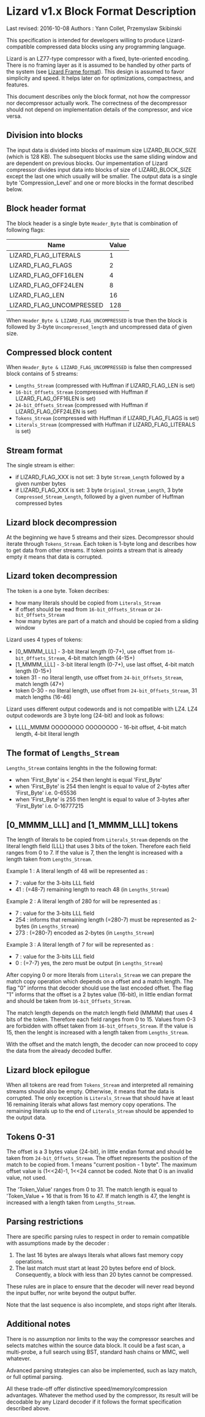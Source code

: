 Lizard v1.x Block Format Description
============================
Last revised: 2016-10-08
Authors : Yann Collet, Przemyslaw Skibinski


This specification is intended for developers
willing to produce Lizard-compatible compressed data blocks
using any programming language.

Lizard is an LZ77-type compressor with a fixed, byte-oriented encoding.
There is no framing layer as it is assumed to be handled by other parts of the system (see [Lizard Frame format]).
This design is assumed to favor simplicity and speed.
It helps later on for optimizations, compactness, and features.

This document describes only the block format,
not how the compressor nor decompressor actually work.
The correctness of the decompressor should not depend
on implementation details of the compressor, and vice versa.

[Lizard Frame format]: lizard_Frame_format.md


Division into blocks
--------------------

The input data is divided into blocks of maximum size LIZARD_BLOCK_SIZE (which is 128 KB). The subsequent blocks use the same sliding window and are dependent on previous blocks.
Our impementation of Lizard compressor divides input data into blocks of size of LIZARD_BLOCK_SIZE except the last one which usually will be smaller.
The output data is a single byte 'Compression_Level' and one or more blocks in the format described below.


Block header format
-----------------------

The block header is a single byte `Header_Byte` that is combination of following flags:

| Name                | Value |
| --------------------- | --- |
| LIZARD_FLAG_LITERALS     | 1   |
| LIZARD_FLAG_FLAGS        | 2   |
| LIZARD_FLAG_OFF16LEN     | 4   |
| LIZARD_FLAG_OFF24LEN     | 8   |
| LIZARD_FLAG_LEN          | 16  |
| LIZARD_FLAG_UNCOMPRESSED | 128 |

When `Header_Byte & LIZARD_FLAG_UNCOMPRESSED` is true then the block is followed by 3-byte `Uncompressed_length` and uncompressed data of given size.


Compressed block content
------------------------

When `Header_Byte & LIZARD_FLAG_UNCOMPRESSED` is false then compressed block contains of 5 streams:
- `Lengths_Stream` (compressed with Huffman if LIZARD_FLAG_LEN is set)
- `16-bit_Offsets_Stream` (compressed with Huffman if LIZARD_FLAG_OFF16LEN is set)
- `24-bit_Offsets_Stream` (compressed with Huffman if LIZARD_FLAG_OFF24LEN is set)
- `Tokens_Stream` (compressed with Huffman if LIZARD_FLAG_FLAGS is set)
- `Literals_Stream` (compressed with Huffman if LIZARD_FLAG_LITERALS is set)


Stream format
-------------
The single stream is either:
- if LIZARD_FLAG_XXX is not set: 3 byte `Stream_Length` followed by a given number bytes
- if LIZARD_FLAG_XXX is set: 3 byte `Original_Stream_Length`, 3 byte `Compressed_Stream_Length`, followed by a given number of Huffman compressed bytes


Lizard block decompression
-----------------------
At the beginning we have 5 streams and their sizes.
Decompressor should iterate through `Tokens_Stream`. Each token is 1-byte long and describes how to get data from other streams. 
If token points a stream that is already empty it means that data is corrupted.


Lizard token decompression
-----------------------
The token is a one byte. Token decribes:
- how many literals should be copied from `Literals_Stream`
- if offset should be read from `16-bit_Offsets_Stream` or `24-bit_Offsets_Stream`
- how many bytes are part of a match and should be copied from a sliding window

Lizard uses 4 types of tokens:
- [0_MMMM_LLL] - 3-bit literal length (0-7+), use offset from `16-bit_Offsets_Stream`, 4-bit match length (4-15+)
- [1_MMMM_LLL] - 3-bit literal length (0-7+), use last offset, 4-bit match length (0-15+)
- token 31     - no literal length, use offset from `24-bit_Offsets_Stream`, match length (47+)
- token 0-30   - no literal length, use offset from `24-bit_Offsets_Stream`, 31 match lengths (16-46)

Lizard uses different output codewords and is not compatible with LZ4. LZ4 output codewords are 3 byte long (24-bit) and look as follows:
- LLLL_MMMM OOOOOOOO OOOOOOOO - 16-bit offset, 4-bit match length, 4-bit literal length 


The format of `Lengths_Stream`
------------------------------
`Lengths_Stream` contains lenghts in the the following format:
- when 'First_Byte' is < 254 then lenght is equal 'First_Byte'
- when 'First_Byte' is 254 then lenght is equal to value of 2-bytes after 'First_Byte' i.e. 0-65536
- when 'First_Byte' is 255 then lenght is equal to value of 3-bytes after 'First_Byte' i.e. 0-16777215


[0_MMMM_LLL] and [1_MMMM_LLL] tokens
---------------------------------------
The length of literals to be copied from `Literals_Stream` depends on the literal length field (LLL) that uses 3 bits of the token.
Therefore each field ranges from 0 to 7.
If the value is 7, then the lenght is increased with a length taken from `Lengths_Stream`.

Example 1 : A literal length of 48 will be represented as :

  - 7  : value for the 3-bits LLL field
  - 41 : (=48-7) remaining length to reach 48 (in `Lengths_Stream`)

Example 2 : A literal length of 280 for will be represented as :

  - 7   : value for the 3-bits LLL field
  - 254 : informs that remaining length (=280-7) must be represented as 2-bytes (in `Lengths_Stream`)
  - 273 : (=280-7) encoded as 2-bytes (in `Lengths_Stream`)

Example 3 : A literal length of 7 for will be represented as :

  - 7  : value for the 3-bits LLL field
  - 0  : (=7-7) yes, the zero must be output (in `Lengths_Stream`)

After copying 0 or more literals from `Literals_Stream` we can prepare the match copy operation which depends on a offset and a match length.
The flag "0" informs that decoder should use the last encoded offset.
The flag "1" informs that the offset is a 2 bytes value (16-bit), in little endian format and should be taken from `16-bit_Offsets_Stream`.

The match length depends on the match length field (MMMM) that uses 4 bits of the token.
Therefore each field ranges from 0 to 15. Values from 0-3 are forbidden with offset taken from `16-bit_Offsets_Stream`.
If the value is 15, then the lenght is increased with a length taken from `Lengths_Stream`.

With the offset and the match length,
the decoder can now proceed to copy the data from the already decoded buffer.


Lizard block epilogue
------------------
When all tokens are read from `Tokens_Stream` and interpreted all remaining streams should also be empty.
Otherwise, it means that the data is corrupted. The only exception is `Literals_Stream` that should have at least 16 remaining literals what
allows fast memory copy operations. The remaining literals up to the end of `Literals_Stream` should be appended to the output data.


Tokens 0-31
-----------
The offset is a 3 bytes value (24-bit), in little endian format and should be taken from `24-bit_Offsets_Stream`.
The offset represents the position of the match to be copied from.
1 means "current position - 1 byte".
The maximum offset value is (1<<24)-1, 1<<24 cannot be coded.
Note that 0 is an invalid value, not used. 

The 'Token_Value' ranges from 0 to 31.
The match length is equal to 'Token_Value + 16 that is from 16 to 47.
If match length is 47, the lenght is increased with a length taken from `Lengths_Stream`.


Parsing restrictions
-----------------------
There are specific parsing rules to respect in order to remain compatible
with assumptions made by the decoder :

1. The last 16 bytes are always literals what allows fast memory copy operations.
2. The last match must start at least 20 bytes before end of block.   
   Consequently, a block with less than 20 bytes cannot be compressed.

These rules are in place to ensure that the decoder
will never read beyond the input buffer, nor write beyond the output buffer.

Note that the last sequence is also incomplete,
and stops right after literals.


Additional notes
-----------------------
There is no assumption nor limits to the way the compressor
searches and selects matches within the source data block.
It could be a fast scan, a multi-probe, a full search using BST,
standard hash chains or MMC, well whatever.

Advanced parsing strategies can also be implemented, such as lazy match,
or full optimal parsing.

All these trade-off offer distinctive speed/memory/compression advantages.
Whatever the method used by the compressor, its result will be decodable
by any Lizard decoder if it follows the format specification described above.
